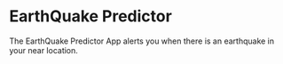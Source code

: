# EarthQuake Predictor
The EarthQuake Predictor App alerts you when there is an earthquake in your near location.
